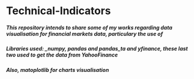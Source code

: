 # Technical-Indicators
##### This repository intends to share some of my works regarding data visualisation for financial markets data, particulary the use of 

##### Libraries used: _numpy, pandas and pandas_ta and yfinance, these last two used to get the data from YahooFinance
##### Also, matoplotlib for charts visualisation
